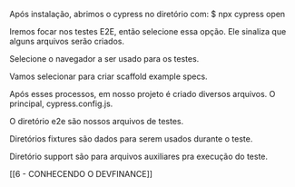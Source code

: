 Após instalação, abrimos o cypress no diretório com:
$ npx cypress open

Iremos focar nos testes E2E, então selecione essa opção.
Ele sinaliza que alguns arquivos serão criados.

Selecione o navegador a ser usado para os testes.

Vamos selecionar para criar scaffold example specs.

Após esses processos, em nosso projeto é criado diversos arquivos.
O principal, cypress.config.js.

O diretório e2e são nossos arquivos de testes.

Diretórios fixtures são dados para serem usados durante o teste.

Diretório support são para arquivos auxiliares pra execução do teste.

[[6 - CONHECENDO O DEVFINANCE]]